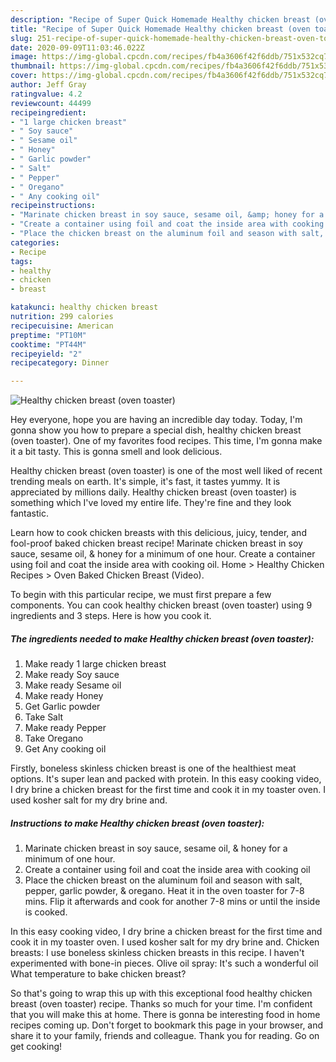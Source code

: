 ```yaml
---
description: "Recipe of Super Quick Homemade Healthy chicken breast (oven toaster)"
title: "Recipe of Super Quick Homemade Healthy chicken breast (oven toaster)"
slug: 251-recipe-of-super-quick-homemade-healthy-chicken-breast-oven-toaster
date: 2020-09-09T11:03:46.022Z
image: https://img-global.cpcdn.com/recipes/fb4a3606f42f6ddb/751x532cq70/healthy-chicken-breast-oven-toaster-recipe-main-photo.jpg
thumbnail: https://img-global.cpcdn.com/recipes/fb4a3606f42f6ddb/751x532cq70/healthy-chicken-breast-oven-toaster-recipe-main-photo.jpg
cover: https://img-global.cpcdn.com/recipes/fb4a3606f42f6ddb/751x532cq70/healthy-chicken-breast-oven-toaster-recipe-main-photo.jpg
author: Jeff Gray
ratingvalue: 4.2
reviewcount: 44499
recipeingredient:
- "1 large chicken breast"
- " Soy sauce"
- " Sesame oil"
- " Honey"
- " Garlic powder"
- " Salt"
- " Pepper"
- " Oregano"
- " Any cooking oil"
recipeinstructions:
- "Marinate chicken breast in soy sauce, sesame oil, &amp; honey for a minimum of one hour."
- "Create a container using foil and coat the inside area with cooking oil"
- "Place the chicken breast on the aluminum foil and season with salt, pepper, garlic powder, &amp; oregano. Heat it in the oven toaster for 7-8 mins. Flip it afterwards and cook for another 7-8 mins or until the inside is cooked."
categories:
- Recipe
tags:
- healthy
- chicken
- breast

katakunci: healthy chicken breast 
nutrition: 299 calories
recipecuisine: American
preptime: "PT10M"
cooktime: "PT44M"
recipeyield: "2"
recipecategory: Dinner

---
```



![Healthy chicken breast (oven toaster)](https://img-global.cpcdn.com/recipes/fb4a3606f42f6ddb/751x532cq70/healthy-chicken-breast-oven-toaster-recipe-main-photo.jpg)

Hey everyone, hope you are having an incredible day today. Today, I'm gonna show you how to prepare a special dish, healthy chicken breast (oven toaster). One of my favorites food recipes. This time, I'm gonna make it a bit tasty. This is gonna smell and look delicious.

Healthy chicken breast (oven toaster) is one of the most well liked of recent trending meals on earth. It's simple, it's fast, it tastes yummy. It is appreciated by millions daily. Healthy chicken breast (oven toaster) is something which I've loved my entire life. They're fine and they look fantastic.

Learn how to cook chicken breasts with this delicious, juicy, tender, and fool-proof baked chicken breast recipe! Marinate chicken breast in soy sauce, sesame oil, &amp; honey for a minimum of one hour. Create a container using foil and coat the inside area with cooking oil. Home &gt; Healthy Chicken Recipes &gt; Oven Baked Chicken Breast (Video).


To begin with this particular recipe, we must first prepare a few components. You can cook healthy chicken breast (oven toaster) using 9 ingredients and 3 steps. Here is how you cook it.

<!--inarticleads1-->

##### The ingredients needed to make Healthy chicken breast (oven toaster):

1. Make ready 1 large chicken breast
1. Make ready  Soy sauce
1. Make ready  Sesame oil
1. Make ready  Honey
1. Get  Garlic powder
1. Take  Salt
1. Make ready  Pepper
1. Take  Oregano
1. Get  Any cooking oil


Firstly, boneless skinless chicken breast is one of the healthiest meat options. It&#39;s super lean and packed with protein. In this easy cooking video, I dry brine a chicken breast for the first time and cook it in my toaster oven. I used kosher salt for my dry brine and. 

<!--inarticleads2-->

##### Instructions to make Healthy chicken breast (oven toaster):

1. Marinate chicken breast in soy sauce, sesame oil, &amp; honey for a minimum of one hour.
1. Create a container using foil and coat the inside area with cooking oil
1. Place the chicken breast on the aluminum foil and season with salt, pepper, garlic powder, &amp; oregano. Heat it in the oven toaster for 7-8 mins. Flip it afterwards and cook for another 7-8 mins or until the inside is cooked.


In this easy cooking video, I dry brine a chicken breast for the first time and cook it in my toaster oven. I used kosher salt for my dry brine and. Chicken breasts: I use boneless skinless chicken breasts in this recipe. I haven&#39;t experimented with bone-in pieces. Olive oil spray: It&#39;s such a wonderful oil What temperature to bake chicken breast? 

So that's going to wrap this up with this exceptional food healthy chicken breast (oven toaster) recipe. Thanks so much for your time. I'm confident that you will make this at home. There is gonna be interesting food in home recipes coming up. Don't forget to bookmark this page in your browser, and share it to your family, friends and colleague. Thank you for reading. Go on get cooking!
